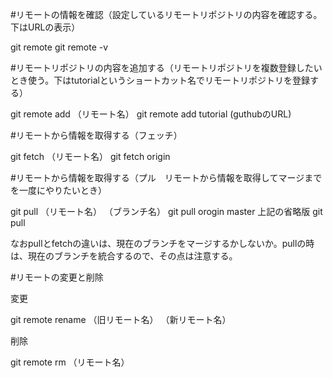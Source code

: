 #リモートの情報を確認（設定しているリモートリポジトリの内容を確認する。下はURLの表示）

git remote
git remote -v

#リモートリポジトリの内容を追加する（リモートリポジトリを複数登録したいとき使う。下はtutorialというショートカット名でリモートリポジトリを登録する）

git remote add （リモート名）
git remote add tutorial (guthubのURL)

#リモートから情報を取得する（フェッチ）

git fetch （リモート名）
git fetch origin

#リモートから情報を取得する（プル　リモートから情報を取得してマージまでを一度にやりたいとき）

git pull （リモート名） （ブランチ名）
git pull orogin master
上記の省略版
git pull

なおpullとfetchの違いは、現在のブランチをマージするかしないか。pullの時は、現在のブランチを統合するので、その点は注意する。

#リモートの変更と削除

変更

git remote rename （旧リモート名） （新リモート名）

削除

git remote rm （リモート名）

